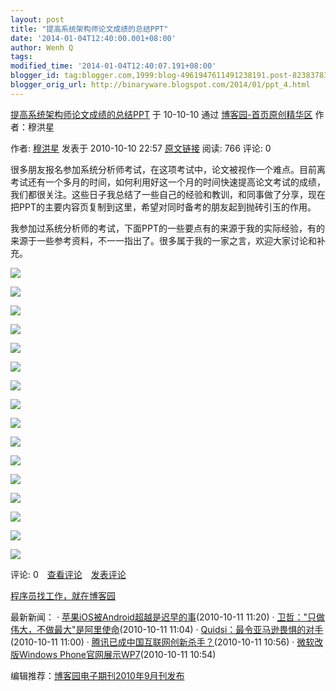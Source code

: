 ```yaml
---
layout: post
title: "提高系统架构师论文成绩的总结PPT"
date: '2014-01-04T12:40:00.001+08:00'
author: Wenh Q
tags:
modified_time: '2014-01-04T12:40:07.191+08:00'
blogger_id: tag:blogger.com,1999:blog-4961947611491238191.post-8238378358243570392
blogger_orig_url: http://binaryware.blogspot.com/2014/01/ppt_4.html
---
```

[提高系统架构师论文成绩的总结PPT](http://www.cnblogs.com/muhongxing/archive/2010/10/10/1847476.html)
于 10-10-10 通过 [博客园-首页原创精华区](http://www.cnblogs.com/)
作者：穆洪星

作者: [穆洪星](http://www.cnblogs.com/muhongxing/) 发表于 2010-10-10
22:57
[原文链接](http://www.cnblogs.com/muhongxing/archive/2010/10/10/1847476.html)
阅读: 766 评论: 0


很多朋友报名参加系统分析师考试，在这项考试中，论文被视作一个难点。目前离考试还有一个多月的时间，如何利用好这一个月的时间快速提高论文考试的成绩，我们都很关注。这些日子我总结了一些自己的经验和教训，和同事做了分享，现在把PPT的主要内容页复制到这里，希望对同时备考的朋友起到抛砖引玉的作用。


我参加过系统分析师的考试，下面PPT的一些要点有的来源于我的实际经验，有的来源于一些参考资料，不一一指出了。很多属于我的一家之言，欢迎大家讨论和补充。



![](https://images-blogger-opensocial.googleusercontent.com/gadgets/proxy?url=http%3A%2F%2Fimages.cnblogs.com%2Fcnblogs_com%2Fmuhongxing%2F1.png&container=blogger&gadget=a&rewriteMime=image%2F*)

![](https://images-blogger-opensocial.googleusercontent.com/gadgets/proxy?url=http%3A%2F%2Fimages.cnblogs.com%2Fcnblogs_com%2Fmuhongxing%2F2.png&container=blogger&gadget=a&rewriteMime=image%2F*)

![](https://images-blogger-opensocial.googleusercontent.com/gadgets/proxy?url=http%3A%2F%2Fimages.cnblogs.com%2Fcnblogs_com%2Fmuhongxing%2F3.png&container=blogger&gadget=a&rewriteMime=image%2F*)

![](https://images-blogger-opensocial.googleusercontent.com/gadgets/proxy?url=http%3A%2F%2Fimages.cnblogs.com%2Fcnblogs_com%2Fmuhongxing%2F4.png&container=blogger&gadget=a&rewriteMime=image%2F*)

![](https://images-blogger-opensocial.googleusercontent.com/gadgets/proxy?url=http%3A%2F%2Fimages.cnblogs.com%2Fcnblogs_com%2Fmuhongxing%2F5.png&container=blogger&gadget=a&rewriteMime=image%2F*)

![](https://images-blogger-opensocial.googleusercontent.com/gadgets/proxy?url=http%3A%2F%2Fimages.cnblogs.com%2Fcnblogs_com%2Fmuhongxing%2F6.png&container=blogger&gadget=a&rewriteMime=image%2F*)

![](https://images-blogger-opensocial.googleusercontent.com/gadgets/proxy?url=http%3A%2F%2Fimages.cnblogs.com%2Fcnblogs_com%2Fmuhongxing%2F7.png&container=blogger&gadget=a&rewriteMime=image%2F*)

![](https://images-blogger-opensocial.googleusercontent.com/gadgets/proxy?url=http%3A%2F%2Fimages.cnblogs.com%2Fcnblogs_com%2Fmuhongxing%2F8.png&container=blogger&gadget=a&rewriteMime=image%2F*)

![](https://images-blogger-opensocial.googleusercontent.com/gadgets/proxy?url=http%3A%2F%2Fimages.cnblogs.com%2Fcnblogs_com%2Fmuhongxing%2F9.png&container=blogger&gadget=a&rewriteMime=image%2F*)

![](https://images-blogger-opensocial.googleusercontent.com/gadgets/proxy?url=http%3A%2F%2Fimages.cnblogs.com%2Fcnblogs_com%2Fmuhongxing%2F10.png&container=blogger&gadget=a&rewriteMime=image%2F*)

![](https://images-blogger-opensocial.googleusercontent.com/gadgets/proxy?url=http%3A%2F%2Fimages.cnblogs.com%2Fcnblogs_com%2Fmuhongxing%2F11.png&container=blogger&gadget=a&rewriteMime=image%2F*)

![](https://images-blogger-opensocial.googleusercontent.com/gadgets/proxy?url=http%3A%2F%2Fimages.cnblogs.com%2Fcnblogs_com%2Fmuhongxing%2F12.png&container=blogger&gadget=a&rewriteMime=image%2F*)

![](https://images-blogger-opensocial.googleusercontent.com/gadgets/proxy?url=http%3A%2F%2Fimages.cnblogs.com%2Fcnblogs_com%2Fmuhongxing%2F13.png&container=blogger&gadget=a&rewriteMime=image%2F*)

![](https://images-blogger-opensocial.googleusercontent.com/gadgets/proxy?url=http%3A%2F%2Fimages.cnblogs.com%2Fcnblogs_com%2Fmuhongxing%2F14.png&container=blogger&gadget=a&rewriteMime=image%2F*)

![](https://images-blogger-opensocial.googleusercontent.com/gadgets/proxy?url=http%3A%2F%2Fimages.cnblogs.com%2Fcnblogs_com%2Fmuhongxing%2F15.png&container=blogger&gadget=a&rewriteMime=image%2F*)

![](https://images-blogger-opensocial.googleusercontent.com/gadgets/proxy?url=http%3A%2F%2Fwww.cnblogs.com%2Fmuhongxing%2Faggbug%2F1847476.html%3Ftype%3D1&container=blogger&gadget=a&rewriteMime=image%2F*)

评论:
0　[查看评论](http://www.cnblogs.com/muhongxing/archive/2010/10/10/1847476.html#pagedcomment)　[发表评论](http://www.cnblogs.com/muhongxing/archive/2010/10/10/1847476.html#commentform)

[程序员找工作，就在博客园](http://job.cnblogs.com/)

最新新闻：
·
[苹果iOS被Android超越是迟早的事](http://news.cnblogs.com/n/76855/)(2010-10-11
11:20)
 ·
[卫哲："只做伟大，不做最大"是阿里使命](http://news.cnblogs.com/n/76854/)(2010-10-11
11:04)
·
[Quidsi：最令亚马逊畏惧的对手](http://news.cnblogs.com/n/76853/)(2010-10-11
11:00)
 ·
[腾讯已成中国互联网创新杀手？](http://news.cnblogs.com/n/76852/)(2010-10-11
10:56)
· [微软改版Windows
Phone官网展示WP7](http://news.cnblogs.com/n/76851/)(2010-10-11 10:54)


编辑推荐：[博客园电子期刊2010年9月刊发布](http://www.cnblogs.com/cmt/archive/2010/10/10/1847077.html)
